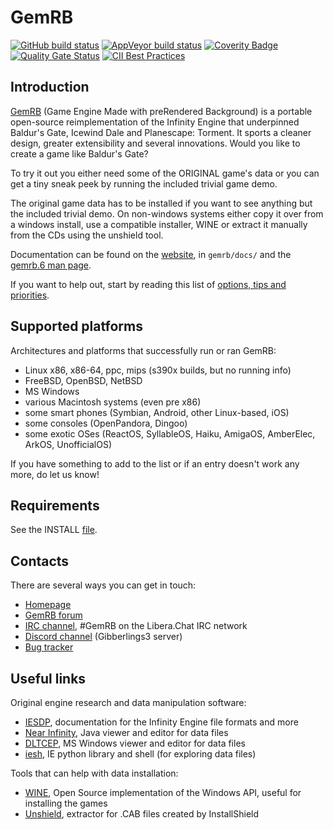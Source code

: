 # GemRB

[![GitHub build status](https://github.com/gemrb/gemrb/actions/workflows/builder.yml/badge.svg)](https://github.com/gemrb/gemrb/actions/workflows/builder.yml)
[![AppVeyor build status](https://ci.appveyor.com/api/projects/status/k5atpwnihjjiv993?svg=true)](https://ci.appveyor.com/project/lynxlynxlynx/gemrb)
[![Coverity Badge](https://scan.coverity.com/projects/288/badge.svg)](https://scan.coverity.com/projects/gemrb)
[![Quality Gate Status](https://sonarcloud.io/api/project_badges/measure?project=gemrb_gemrb&metric=alert_status)](https://sonarcloud.io/dashboard?id=gemrb_gemrb)
[![CII Best Practices](https://bestpractices.coreinfrastructure.org/projects/3101/badge)](https://bestpractices.coreinfrastructure.org/projects/3101)

## Introduction

[GemRB](https://gemrb.org) (Game Engine Made with preRendered Background) is a portable open-source
reimplementation of the Infinity Engine that underpinned Baldur's Gate,
Icewind Dale and Planescape: Torment. It sports a cleaner design, greater
extensibility and several innovations.
Would you like to create a game like Baldur's Gate?

To try it out you either need some of the ORIGINAL game's data or you can
get a tiny sneak peek by running the included trivial game demo.

The original game data has to be installed if you want to see anything but
the included trivial demo. On non-windows systems either copy it over from
a windows install, use a compatible installer, WINE or extract it manually
from the CDs using the unshield tool.

Documentation can be found on the [website](https://gemrb.org/Documentation),
in `gemrb/docs/` and the [gemrb.6 man page](https://gemrb.org/Manpage.html).

If you want to help out, start by reading this
list of [options, tips and priorities](https://github.com/gemrb/gemrb/blob/master/CONTRIBUTING.md).

## Supported platforms

Architectures and platforms that successfully run or ran GemRB:
* Linux x86, x86-64, ppc, mips (s390x builds, but no running info)
* FreeBSD, OpenBSD, NetBSD
* MS Windows
* various Macintosh systems (even pre x86)
* some smart phones (Symbian, Android, other Linux-based, iOS)
* some consoles (OpenPandora, Dingoo)
* some exotic OSes (ReactOS, SyllableOS, Haiku, AmigaOS, AmberElec, ArkOS, UnofficialOS)

If you have something to add to the list or if an entry doesn't work any more, do let us know!

## Requirements

See the INSTALL [file](https://github.com/gemrb/gemrb/blob/master/INSTALL).

## Contacts

There are several ways you can get in touch:
* [Homepage](https://gemrb.org)
* [GemRB forum](https://www.gibberlings3.net/forums/forum/91-gemrb/)
* [IRC channel](https://web.libera.chat/#GemRB), #GemRB on the Libera.Chat IRC network
* [Discord channel](https://discord.gg/64rEVAk) (Gibberlings3 server)
* [Bug tracker](https://github.com/gemrb/gemrb/issues/new/choose)


## Useful links

Original engine research and data manipulation software:
* [IESDP](https://gibberlings3.github.io/iesdp/), documentation for the Infinity Engine file formats and more
* [Near Infinity](https://github.com/NearInfinityBrowser/NearInfinity/wiki), Java viewer and editor for data files
* [DLTCEP](https://www.gibberlings3.net/forums/forum/137-dltcep/), MS Windows viewer and editor for data files
* [iesh](https://github.com/gemrb/iesh), IE python library and shell (for exploring data files)

Tools that can help with data installation:
* [WINE](https://www.winehq.org), Open Source implementation of the Windows API, useful for installing the games
* [Unshield](http://synce.sourceforge.net/synce/unshield.php), extractor for .CAB files created by InstallShield
